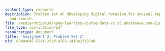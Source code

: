 ```yaml
---
content_type: resource
description: Problem set on developing digital notation for unusual repertories; similarity
  and search.
file: /media/https%3A/open-learning-course-data-rc.s3.amazonaws.com/21m-269-studies-in-western-music-history-quantitative-and-computational-approaches-to-music-history-spring-2012/8540a04752af281da79924f8a2f197a9_MIT21M_269S12_pset2.pdf
file_type: application/pdf
resourcetype: Document
title: 'Assignment 3: Problem Set 2'
uid: 8540a047-52af-281d-a799-24f8a2f197a9
---
```

